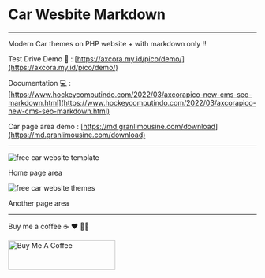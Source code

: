 # Car Wesbite Markdown
---------------------------------

Modern Car themes on PHP website + with markdown only !!

Test Drive Demo 🚀 : [https://axcora.my.id/pico/demo/](https://axcora.my.id/pico/demo/)

Documentation 💻 : [https://www.hockeycomputindo.com/2022/03/axcorapico-new-cms-seo-markdown.html](https://www.hockeycomputindo.com/2022/03/axcorapico-new-cms-seo-markdown.html)


Car page area demo : [https://md.granlimousine.com/download](https://md.granlimousine.com/download)

-------------------


![free car website template](https://blogger.googleusercontent.com/img/b/R29vZ2xl/AVvXsEjZLYkpRtMhDB4Be9QaQaA6KvdOkia5iXMGe6uWbVT8QMX8_qH3FNaCShQ52yegLRUciBm1dguwLJVJ_2jvdOiGCCzEc7Ej-mvLZcZ2outPRGtCgow9GpDmPlGQqbQOtcJi7fuzkj277DCmLhabU0Gg8ma7CChGMzZpqf45wSIidZOc3I2VQH2fGBqMqA/s3129/Web%20capture_28-5-2023_18427_localhost.jpeg)

Home page area

![free car website themes](https://blogger.googleusercontent.com/img/b/R29vZ2xl/AVvXsEjoTEqvGl7gdCiixF01oUYoxh41GdlunaeVO4a0_Io2drbfqYl5bWGYuX0g8vuLjf9rg4sRp7sIKZAms4uSTq8OzHJoJPJY__h3FNNhYp8taET_SSe_Iy4xwjrFP6gRNS9nbpy5RxmS75oWrN-wu7IAdwAXFgMYXm3AdxlVE7sUdgW6ds7I3e8fe52KOw/s2263/Web%20capture_28-5-2023_18446_localhost.jpeg)

Another page area

--------------------

Buy me a coffee ☕️ ❤️ ✌🏻

<a href="https://www.buymeacoffee.com/axcora" target="_blank"><img src="https://cdn.buymeacoffee.com/buttons/v2/default-yellow.png" alt="Buy Me A Coffee" style="height: 60px !important;width: 217px !important;" ></a>


